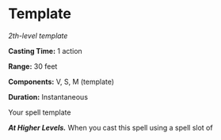 <title>Template</title>

# Template

_2th-level template_

**Casting Time:** 1 action

**Range:** 30 feet

**Components:** V, S, M (template)

**Duration:** Instantaneous

Your spell template

_**At Higher Levels.**_ When you cast this spell using a spell slot of 


